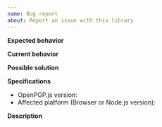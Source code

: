 ```yaml
---
name: Bug report
about: Report an issue with this library
---
```

<!--

Before creating a new bug report, please take a few moments to review the following:
- Have you searched existing issues and discussions about your problem? Your problem might be already solved, and this could avoid creating duplicates
- Could this issue cause a security vulnerability? If so, please disclose it privately following the procedure described in https://github.com/openpgpjs/openpgpjs/blob/main/SECURITY.md
- Is this an implementation or support question? If so, open a discussion here https://github.com/openpgpjs/openpgpjs/discussions/categories/q-a 

Thank you for your collaboration! 

-->

**Expected behavior**
<!--- Tell us what should happen -->

**Current behavior**
<!--- Tell us what happens instead of the expected behavior -->

**Possible solution** 
<!--- Not obligatory, but suggest a fix/reason for the bug -->

**Specifications**

- OpenPGP.js version:
- Affected platform (Browser or Node.js version):

**Description**
<!-- 

Describe the bug you have encountered in detail. If suitable, include:
- Code snippets (so we can reproduce it). As minimal and precisely as possible. Please put these in appropriate code fences for better readability.
- Steps required to reproduce the bug 
- The error stack 

Also include any other information you want to share that is relevant to the issue being reported.
-->
